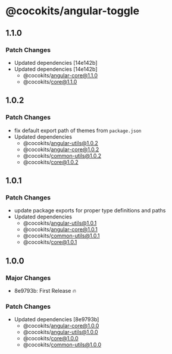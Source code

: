 # @cocokits/angular-toggle

## 1.1.0

### Patch Changes

- Updated dependencies [14e142b]
- Updated dependencies [14e142b]
  - @cocokits/angular-core@1.1.0
  - @cocokits/core@1.1.0

## 1.0.2

### Patch Changes

- fix default export path of themes from `package.json`
- Updated dependencies
  - @cocokits/angular-utils@1.0.2
  - @cocokits/angular-core@1.0.2
  - @cocokits/common-utils@1.0.2
  - @cocokits/core@1.0.2

## 1.0.1

### Patch Changes

- update package exports for proper type definitions and paths
- Updated dependencies
  - @cocokits/angular-utils@1.0.1
  - @cocokits/angular-core@1.0.1
  - @cocokits/common-utils@1.0.1
  - @cocokits/core@1.0.1

## 1.0.0

### Major Changes

- 8e9793b: First Release 🔥

### Patch Changes

- Updated dependencies [8e9793b]
  - @cocokits/angular-core@1.0.0
  - @cocokits/angular-utils@1.0.0
  - @cocokits/core@1.0.0
  - @cocokits/common-utils@1.0.0
